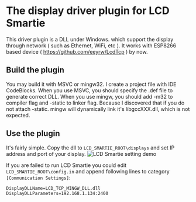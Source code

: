 # The display driver plugin for LCD Smartie

This driver plugin is a DLL under Windows. which support the display through network ( such as Ethernet, WiFi, etc ). It works with ESP8266 based device ( https://github.com/eeyrw/LcdTcp ) by now.
## Build the plugin
You may build it with MSVC or mingw32. I create a project file with IDE CodeBlocks. When you use MSVC, you should specify the .def file to generate correct DLL. When you use mingw, you should add -m32 to compiler flag and -static to linker flag. Because I discovered that if you do not attach -static. mingw will dynamically link it's libgccXXX.dll, which is not expected.  
## Use the plugin
It's fairly simple. Copy the dll to `LCD_SMARTIE_ROOT\displays` and set IP address and port of your display.
![LCD Smartie setting demo](https://picasaweb.google.com/107384983838237380474/6521878153860292481#6521878154250877698 "LCD Smartie setting demo")


If you are failed to run LCD Smartie you could edit `LCD_SMARTIE_ROOT\config.in` and append following lines to category `[Communication Settings]`:

    DisplayDLLName=LCD_TCP_MINGW_DLL.dll
    DisplayDLLParameters=192.168.1.134:2400

<!--stackedit_data:
eyJoaXN0b3J5IjpbLTE4ODAyMTkyNDFdfQ==
-->